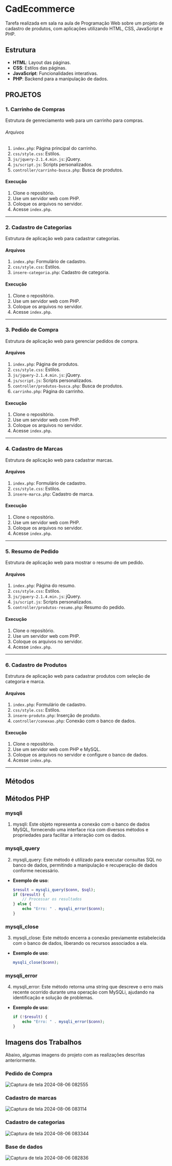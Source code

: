 # CadEcommerce
Tarefa realizada em sala na aula de Programação Web sobre um projeto de cadastro de produtos, com aplicações utilizando HTML, CSS, JavaScript e PHP.

## Estrutura 
- **HTML**: Layout das páginas.
- **CSS**: Estilos das páginas.
- **JavaScript**: Funcionalidades interativas.
- **PHP**: Backend para a manipulação de dados.

## PROJETOS

### 1. Carrinho de Compras 

Estrutura de genreciamento web para um carrinho para compras.

###### Arquivos
 
1. `index.php`: Página principal do carrinho.
2. `css/style.css`: Estilos.
3. `js/jquery-2.1.4.min.js`: jQuery.
4. `js/script.js`: Scripts personalizados.
5. `controller/carrinho-busca.php`: Busca de produtos.
 
#### Execução

1. Clone o repositório.
2. Use um servidor web com PHP.
3. Coloque os arquivos no servidor.
4. Acesse `index.php`.
 
---
 
### 2. Cadastro de Categorias
 
Estrutura de aplicação web para cadastrar categorias.
 
#### Arquivos
 
1. `index.php`: Formulário de cadastro.
2. `css/style.css`: Estilos.
3. `insere-categoria.php`: Cadastro de categoria.
  
#### Execução
 
1. Clone o repositório.
2. Use um servidor web com PHP.
3. Coloque os arquivos no servidor.
4. Acesse `index.php`.
 
---
 
### 3. Pedido de Compra
 
Estrutura de aplicação web para gerenciar pedidos de compra.
 
#### Arquivos
 
1. `index.php`: Página de produtos.
2. `css/style.css`: Estilos.
3. `js/jquery-2.1.4.min.js`: jQuery.
4. `js/script.js`: Scripts personalizados.
5. `controller/produtos-busca.php`: Busca de produtos.
6. `carrinho.php`: Página do carrinho.
 
#### Execução
 
1. Clone o repositório.
2. Use um servidor web com PHP.
3. Coloque os arquivos no servidor.
4. Acesse `index.php`.
 
---
 
### 4. Cadastro de Marcas
 
Estrutura de aplicação web para cadastrar marcas.
 
#### Arquivos
 
1. `index.php`: Formulário de cadastro.
2. `css/style.css`: Estilos.
3. `insere-marca.php`: Cadastro de marca.
 
#### Execução
 
1. Clone o repositório.
2. Use um servidor web com PHP.
3. Coloque os arquivos no servidor.
4. Acesse `index.php`.
 
---
 
### 5. Resumo de Pedido
 
Estrutura de aplicação web para mostrar o resumo de um pedido.
 
#### Arquivos
 
1. `index.php`: Página do resumo.
2. `css/style.css`: Estilos.
3. `js/jquery-2.1.4.min.js`: jQuery.
4. `js/script.js`: Scripts personalizados.
5. `controller/produtos-resumo.php`: Resumo do pedido.
 
#### Execução
 
1. Clone o repositório.
2. Use um servidor web com PHP.
3. Coloque os arquivos no servidor.
4. Acesse `index.php`.
 
---
 
### 6. Cadastro de Produtos
 
Estrutura de aplicação web para cadastrar produtos com seleção de categoria e marca.
 
#### Arquivos
 
1. `index.php`: Formulário de cadastro.
2. `css/style.css`: Estilos.
3. `insere-produto.php`: Inserção de produto.
4. `controller/conexao.php`: Conexão com o banco de dados.
 
#### Execução

1. Clone o repositório.
2. Use um servidor web com PHP e MySQL.
3. Coloque os arquivos no servidor e configure o banco de dados.
4. Acesse `index.php`.
 
---
## Métodos 

## Métodos PHP
 
### mysqli

1. mysqli: Este objeto representa a conexão com o banco de dados MySQL, fornecendo uma interface rica com diversos métodos e propriedades para facilitar a interação com os dados.

### mysqli_query

2. mysqli_query: Este método é utilizado para executar consultas SQL no banco de dados, permitindo a manipulação e recuperação de dados conforme necessário.

- **Exemplo de uso**:
    ```php
    $result = mysqli_query($conn, $sql);
    if ($result) {
        // Processar os resultados
    } else {
        echo "Erro: " . mysqli_error($conn);
    }
    ```
 
### mysqli_close
 
3. mysqli_close: Este método encerra a conexão previamente estabelecida com o banco de dados, liberando os recursos associados a ela.

- **Exemplo de uso**:
    ```php
    mysqli_close($conn);
    ```
 
### mysqli_error
 
4. mysqli_error: Este método retorna uma string que descreve o erro mais recente ocorrido durante uma operação com MySQLi, ajudando na identificação e solução de problemas.

- **Exemplo de uso**:
    ```php
    if (!$result) {
        echo "Erro: " . mysqli_error($conn);
    }
    ```
## Imagens dos Trabalhos
Abaixo, algumas imagens do projeto com as realizações descritas anteriormente.

### Pedido de Compra

![Captura de tela 2024-08-06 082555](https://github.com/user-attachments/assets/af3a9fdd-8fd1-4d0b-ba16-8b90946ee1f8)

### Cadastro de marcas

![Captura de tela 2024-08-06 083114](https://github.com/user-attachments/assets/51fd9040-6cd7-4336-a983-807335be61da)

### Cadastro de categorias 

![Captura de tela 2024-08-06 083344](https://github.com/user-attachments/assets/1451d9a2-02e1-4503-8440-d661cd4e2ece)

### Base de dados

![Captura de tela 2024-08-06 082836](https://github.com/user-attachments/assets/3b46a2f8-dcf9-49e7-b192-4ce30571d9ff)




 


 

 



 

 



 

 



